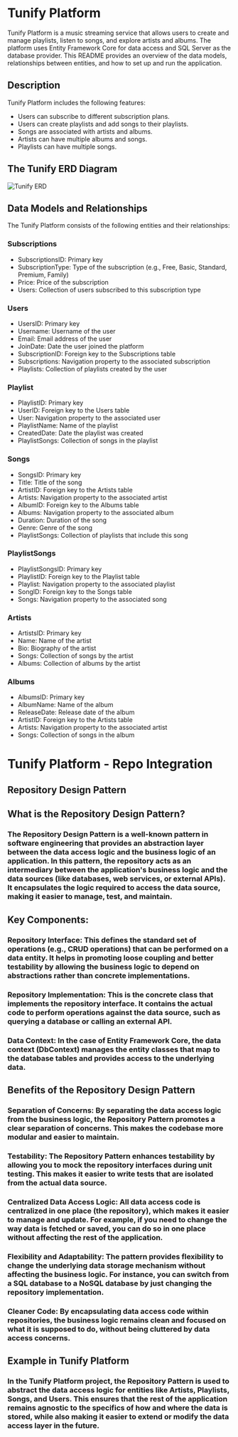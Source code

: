 # Tunify Platform

Tunify Platform is a music streaming service that allows users to create and manage playlists, listen to songs, and explore artists and albums. The platform uses Entity Framework Core for data access and SQL Server as the database provider. This README provides an overview of the data models, relationships between entities, and how to set up and run the application.

## Description

Tunify Platform includes the following features:
- Users can subscribe to different subscription plans.
- Users can create playlists and add songs to their playlists.
- Songs are associated with artists and albums.
- Artists can have multiple albums and songs.
- Playlists can have multiple songs.

## The Tunify ERD Diagram
![Tunify ERD ](assets/ERDTunify.PNG)

## Data Models and Relationships

The Tunify Platform consists of the following entities and their relationships:

### Subscriptions
- SubscriptionsID: Primary key
- SubscriptionType: Type of the subscription (e.g., Free, Basic, Standard, Premium, Family)
- Price: Price of the subscription
- Users: Collection of users subscribed to this subscription type

### Users
- UsersID: Primary key
- Username: Username of the user
- Email: Email address of the user
- JoinDate: Date the user joined the platform
- SubscriptionID: Foreign key to the Subscriptions table
- Subscriptions: Navigation property to the associated subscription
- Playlists: Collection of playlists created by the user

### Playlist
- PlaylistID: Primary key
- UserID: Foreign key to the Users table
- User: Navigation property to the associated user
- PlaylistName: Name of the playlist
- CreatedDate: Date the playlist was created
- PlaylistSongs: Collection of songs in the playlist

### Songs
- SongsID: Primary key
- Title: Title of the song
- ArtistID: Foreign key to the Artists table
- Artists: Navigation property to the associated artist
- AlbumID: Foreign key to the Albums table
- Albums: Navigation property to the associated album
- Duration: Duration of the song
- Genre: Genre of the song
- PlaylistSongs: Collection of playlists that include this song

### PlaylistSongs
- PlaylistSongsID: Primary key
- PlaylistID: Foreign key to the Playlist table
- Playlist: Navigation property to the associated playlist
- SongID: Foreign key to the Songs table
- Songs: Navigation property to the associated song

### Artists
- ArtistsID: Primary key
- Name: Name of the artist
- Bio: Biography of the artist
- Songs: Collection of songs by the artist
- Albums: Collection of albums by the artist

### Albums
- AlbumsID: Primary key
- AlbumName: Name of the album
- ReleaseDate: Release date of the album
- ArtistID: Foreign key to the Artists table
- Artists: Navigation property to the associated artist
- Songs: Collection of songs in the album

# Tunify Platform - Repo Integration

## Repository Design Pattern

## What is the Repository Design Pattern?
### The Repository Design Pattern is a well-known pattern in software engineering that provides an abstraction layer between the data access logic and the business logic of an application. In this pattern, the repository acts as an intermediary between the application's business logic and the data sources (like databases, web services, or external APIs). It encapsulates the logic required to access the data source, making it easier to manage, test, and maintain.

## Key Components:
### Repository Interface: This defines the standard set of operations (e.g., CRUD operations) that can be performed on a data entity. It helps in promoting loose coupling and better testability by allowing the business logic to depend on abstractions rather than concrete implementations.

### Repository Implementation: This is the concrete class that implements the repository interface. It contains the actual code to perform operations against the data source, such as querying a database or calling an external API.

### Data Context: In the case of Entity Framework Core, the data context (DbContext) manages the entity classes that map to the database tables and provides access to the underlying data.

## Benefits of the Repository Design Pattern
### Separation of Concerns: By separating the data access logic from the business logic, the Repository Pattern promotes a clear separation of concerns. This makes the codebase more modular and easier to maintain.

### Testability: The Repository Pattern enhances testability by allowing you to mock the repository interfaces during unit testing. This makes it easier to write tests that are isolated from the actual data source.

### Centralized Data Access Logic: All data access code is centralized in one place (the repository), which makes it easier to manage and update. For example, if you need to change the way data is fetched or saved, you can do so in one place without affecting the rest of the application.

### Flexibility and Adaptability: The pattern provides flexibility to change the underlying data storage mechanism without affecting the business logic. For instance, you can switch from a SQL database to a NoSQL database by just changing the repository implementation.

### Cleaner Code: By encapsulating data access code within repositories, the business logic remains clean and focused on what it is supposed to do, without being cluttered by data access concerns.

## Example in Tunify Platform
### In the Tunify Platform project, the Repository Pattern is used to abstract the data access logic for entities like Artists, Playlists, Songs, and Users. This ensures that the rest of the application remains agnostic to the specifics of how and where the data is stored, while also making it easier to extend or modify the data access layer in the future.